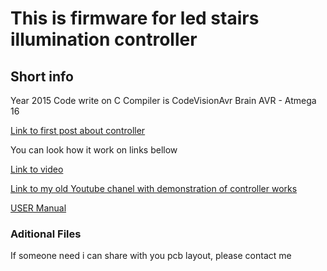 # This is firmware for led stairs illumination controller

## Short info
Year 2015
Code write on C
Compiler is CodeVisionAvr 
Brain AVR - Atmega 16

[Link to first post about controller](https://www.instructables.com/Automatic-Led-Stairs-Controller/)

You can look how it work on links bellow


[Link to video](https://www.youtube.com/watch?v=PTIdCepEkP8)


[Link to my old Youtube chanel with demonstration of controller works](https://www.youtube.com/channel/UCKJd2COOflHKu9L7lzviolA)


[USER Manual](https://drive.google.com/file/d/1aHMKUEIx7vLW3YcvksSY6zuuWuWnXAxE/view?usp=sharing)

### Aditional Files
If someone need i can share with you pcb layout, please contact me
